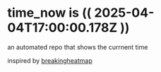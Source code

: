 # time_now is (( 2025-04-04T17:00:00.178Z ))

an automated repo that shows the currnent time

inspired by [breakingheatmap](https://github.com/breakingheatmap/breakingheatmap)